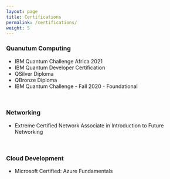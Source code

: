 ```yaml
---
layout: page
title: Certifications
permalink: /certifications/
weight: 5
---
```


###  Quanutum Computing  <br>
<ul>
<li> IBM Quantum Challenge Africa 2021 </li>
<li> IBM Quantum Developer Certification </li>
<li> QSilver Diploma </li>  
<li> QBronze Diploma </li>
<li> IBM Quantum Challenge - Fall 2020 - Foundational </li>
</ul> <br>

###  Networking  <br>
<ul>
<li> Extreme Certified Network Associate in Introduction to Future Networking </li>
</ul>
<br>

###  Cloud Development  <br>
<ul>
<li> Microsoft Certified: Azure Fundamentals </li>
</ul>
<br>
